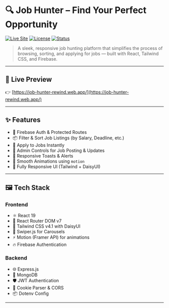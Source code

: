 # 🔍 Job Hunter – Find Your Perfect Opportunity

[![Live Site](https://img.shields.io/badge/LIVE-DEMO-green?style=for-the-badge&logo=vercel)](https://job-hunter-rewind.web.app/)
[![License](https://img.shields.io/badge/License-MIT-blue?style=for-the-badge)](#license)
[![Status](https://img.shields.io/badge/Status-Active-success?style=for-the-badge)](#)

> A sleek, responsive job hunting platform that simplifies the process of browsing, sorting, and applying for jobs — built with React, Tailwind CSS, and Firebase.

---

## 🚀 Live Preview

👉 [https://job-hunter-rewind.web.app/](https://job-hunter-rewind.web.app/)

---

## ✨ Features

- 🔐 Firebase Auth & Protected Routes
- 📦 Filter & Sort Job Listings (by Salary, Deadline, etc.)
- 📝 Apply to Jobs Instantly
- 🎯 Admin Controls for Job Posting & Updates
- 💬 Responsive Toasts & Alerts
- 💅 Smooth Animations using `motion`
- 🌙 Fully Responsive UI (Tailwind + DaisyUI)

---

## 🖼️ Tech Stack

### Frontend

- ⚛️ React 19
- 🧩 React Router DOM v7
- 💨 Tailwind CSS v4.1 with DaisyUI
- 🌊 Swiper.js for Carousels
- ⚡ Motion (Framer API) for animations
- 🔥 Firebase Authentication

### Backend

- 🌐 Express.js
- 🍃 MongoDB
- 🛡️ JWT Authentication
- 🧁 Cookie Parser & CORS
- 📦 Dotenv Config

---